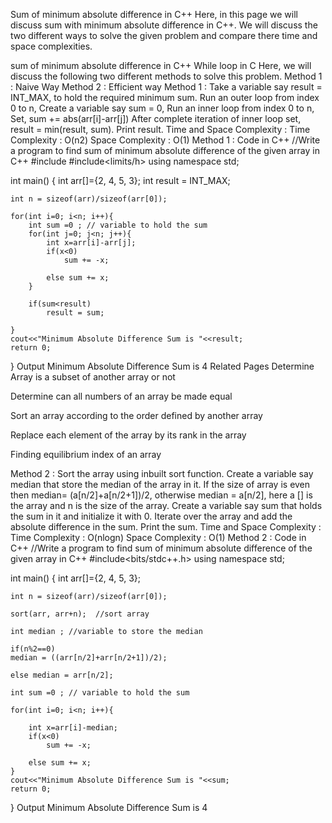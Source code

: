 Sum of minimum absolute difference in C++
Here, in this page we will discuss sum with minimum absolute difference in C++. We will discuss the two different ways to solve the given problem and compare there time and space complexities.

sum of minimum absolute difference in C++
While loop in C
Here, we will discuss the following two different methods to solve this problem.
Method 1 : Naive Way
Method 2 : Efficient way
Method 1 :
Take a variable say result = INT_MAX, to hold the required minimum sum.
Run an outer loop from index 0 to n,
Create a variable say sum = 0,
Run an inner loop from index 0 to n,
Set, sum += abs(arr[i]-arr[j])
After complete iteration of inner loop set,
result = min(result, sum).
Print result.
Time and Space Complexity :
Time Complexity : O(n2)
Space Complexity : O(1)
Method 1 : Code in C++
//Write a program to find sum of minimum absolute difference of the given array in C++
#include<iostream>
#include<limits/h>
using namespace std;

int main()
{
    int arr[]={2, 4, 5, 3};
    int result = INT_MAX;

    int n = sizeof(arr)/sizeof(arr[0]);

    for(int i=0; i<n; i++){
        int sum =0 ; // variable to hold the sum
        for(int j=0; j<n; j++){
            int x=arr[i]-arr[j];
            if(x<0)
                sum += -x;

            else sum += x;
        }    
    
        if(sum<result)
            result = sum;
        
    }
    cout<<"Minimum Absolute Difference Sum is "<<result;
    return 0;
}
Output
Minimum Absolute Difference Sum is 4
Related Pages
Determine Array is a subset of another array or not

Determine can all numbers of an array be made equal

Sort an array according to the order defined by another array 

Replace each element of the array by its rank in the array

Finding equilibrium index of an array

Method 2 :
Sort the array using inbuilt sort function.
Create a variable say median that store the median of the array in it.
If the size of array is even then median= (a[n/2]+a[n/2+1])/2, otherwise median = a[n/2], here a [] is the array and n is the size of the array.
Create a variable say sum that holds the sum in it and initialize it with 0.
Iterate over the array and add the absolute difference in the sum.
Print the sum.
Time and Space Complexity :
Time Complexity : O(nlogn)
Space Complexity : O(1)
Method 2 : Code in C++
//Write a program to find sum of minimum absolute difference of the given array in C++
#include<bits/stdc++.h>
using namespace std;

int main()
{
    int arr[]={2, 4, 5, 3};

    int n = sizeof(arr)/sizeof(arr[0]);

    sort(arr, arr+n);  //sort array

    int median ; //variable to store the median

    if(n%2==0)
    median = ((arr[n/2]+arr[n/2+1])/2);

    else median = arr[n/2];

    int sum =0 ; // variable to hold the sum

    for(int i=0; i<n; i++){

        int x=arr[i]-median;
        if(x<0)
            sum += -x;

        else sum += x;
    }    
    cout<<"Minimum Absolute Difference Sum is "<<sum;
    return 0;
}
Output
Minimum Absolute Difference Sum is 4
